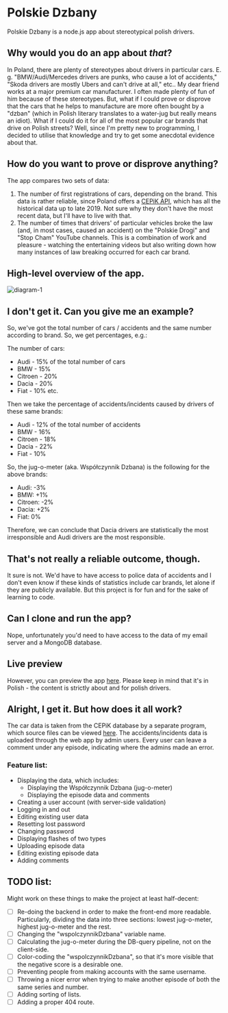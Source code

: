 # Polskie Dzbany

Polskie Dzbany is a node.js app about stereotypical polish drivers.

## Why would you do an app about _that_?

In Poland, there are plenty of stereotypes about drivers in particular cars. E. g. "BMW/Audi/Mercedes drivers are punks, who cause a lot of accidents," "Skoda drivers are mostly Ubers and can't drive at all," etc.. My dear friend works at a major premium car manufacturer. I often made plenty of fun of him because of these stereotypes. But, what if I could prove or disprove that the cars that he helps to manufacture are more often bought by a "dzban" (which in Polish literary translates to a water-jug but really means an idiot). What if I could do it for all of the most popular car brands that drive on Polish streets? Well, since I'm pretty new to programming, I decided to utilise that knowledge and try to get some anecdotal evidence about that.

## How do you want to prove or disprove anything?

The app compares two sets of data:

1. The number of first registrations of cars, depending on the brand. This data is rather reliable, since Poland offers a [CEPiK API](https://api.cepik.gov.pl/doc), which has all the historical data up to late 2019. Not sure why they don't have the most recent data, but I'll have to live with that.
2. The number of times that drivers' of particular vehicles broke the law (and, in most cases, caused an accident) on the "Polskie Drogi" and "Stop Cham" YouTube channels. This is a combination of work and pleasure - watching the entertaining videos but also writing down how many instances of law breaking occurred for each car brand.

## High-level overview of the app.

![diagram-1](https://user-images.githubusercontent.com/85575391/127466524-ab01cf80-7944-4d99-87e9-79aae887de14.png)

## I don't get it. Can you give me an example?

So, we've got the total number of cars / accidents and the same number according to brand. So, we get percentages, e.g.:

The number of cars:
- Audi - 15% of the total number of cars
- BMW - 15%
- Citroen - 20%
- Dacia - 20%
- Fiat - 10%
etc.

Then we take the percentage of accidents/incidents caused by drivers of these same brands:
- Audi - 12% of the total number of accidents
- BMW - 16%
- Citroen - 18%
- Dacia - 22%
- Fiat - 10%

So, the jug-o-meter (aka. Współczynnik Dzbana) is the following for the above brands:
- Audi: -3%
- BMW: +1%
- Citroen: -2%
- Dacia: +2%
- Fiat: 0%

Therefore, we can conclude that Dacia drivers are statistically the most irresponsible and Audi drivers are the most responsible.

## That's not really a reliable outcome, though.

It sure is not. We'd have to have access to police data of accidents and I don't even know if these kinds of statistics include car brands, let alone if they are publicly available. But this project is for fun and for the sake of learning to code.

## Can I clone and run the app?

Nope, unfortunately you'd need to have access to the data of my email server and a MongoDB database.

## Live preview

However, you can preview the app [here](http://polskie-dzbany.herokuapp.com/). Please keep in mind that it's in Polish - the content is strictly about and for polish drivers.

## Alright, I get it. But how does it all work?

The car data is taken from the CEPiK database by a separate program, which source files can be viewed [here](https://github.com/matt-jb/get-cars). The accidents/incidents data is uploaded through the web app by admin users. Every user can leave a comment under any episode, indicating where the admins made an error.

### Feature list:
- Displaying the data, which includes:
  - Displaying the Współczynnik Dzbana (jug-o-meter)
  - Displaying the episode data and comments
- Creating a user account (with server-side validation)
- Logging in and out
- Editing existing user data
- Resetting lost password
- Changing password
- Displaying flashes of two types
- Uploading episode data
- Editing existing episode data
- Adding comments

## TODO list:

Might work on these things to make the project at least half-decent:

- [ ] Re-doing the backend in order to make the front-end more readable. Particularly, dividing the data into three sections: lowest jug-o-meter, highest jug-o-meter and the rest.
- [ ] Changing the "wspolczynnikDzbana" variable name.
- [ ] Calculating the jug-o-meter during the DB-query pipeline, not on the client-side.
- [ ] Color-coding the "wspolczynnikDzbana", so that it's more visible that the negative score is a desirable one.
- [ ] Preventing people from making accounts with the same username.
- [ ] Throwing a nicer error when trying to make another episode of both the same series and number.
- [ ] Adding sorting of lists.
- [ ] Adding a proper 404 route.

